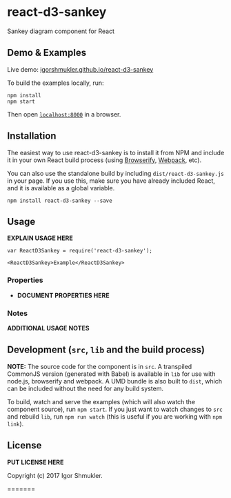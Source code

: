 # react-d3-sankey
Sankey diagram component for React


## Demo & Examples

Live demo: [igorshmukler.github.io/react-d3-sankey](http://igorshmukler.github.io/react-d3-sankey/)

To build the examples locally, run:

```
npm install
npm start
```

Then open [`localhost:8000`](http://localhost:8000) in a browser.


## Installation

The easiest way to use react-d3-sankey is to install it from NPM and include it in your own React build process (using [Browserify](http://browserify.org), [Webpack](http://webpack.github.io/), etc).

You can also use the standalone build by including `dist/react-d3-sankey.js` in your page. If you use this, make sure you have already included React, and it is available as a global variable.

```
npm install react-d3-sankey --save
```


## Usage

__EXPLAIN USAGE HERE__

```
var ReactD3Sankey = require('react-d3-sankey');

<ReactD3Sankey>Example</ReactD3Sankey>
```

### Properties

* __DOCUMENT PROPERTIES HERE__

### Notes

__ADDITIONAL USAGE NOTES__


## Development (`src`, `lib` and the build process)

**NOTE:** The source code for the component is in `src`. A transpiled CommonJS version (generated with Babel) is available in `lib` for use with node.js, browserify and webpack. A UMD bundle is also built to `dist`, which can be included without the need for any build system.

To build, watch and serve the examples (which will also watch the component source), run `npm start`. If you just want to watch changes to `src` and rebuild `lib`, run `npm run watch` (this is useful if you are working with `npm link`).

## License

__PUT LICENSE HERE__

Copyright (c) 2017 Igor Shmukler.

=======
